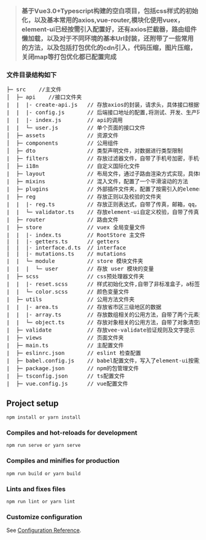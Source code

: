 

> ### 基于Vue3.0+Typescript构建的空白项目，包括css样式的初始化，以及基本常用的axios,vue-router,模块化使用vuex，element-ui已经按需引入配置好，还有axios拦截器，路由组件懒加载，以及对于不同环境的基本Url封装，还附带了一些常用的方法，以及包括打包优化的cdn引入，代码压缩，图片压缩，关闭map等打包优化都已配置完成


### 文件目录结构如下
<pre>
├─ src    //主文件
│  ├─ api    //接口文件夹
|  |  |- create-api.js   // 存放axios的封装，请求头，具体接口根据需求修改
|  |  |- config.js       // 后端接口地址的配置,将测试、开发、生产环境分开
|  |  |- index.js        // api的调用
|  |  └─ user.js         // 单个页面的接口文件
│  ├─ assets             // 资源文件
│  ├─ components         // 公用组件
│  ├─ dto                // 类型声明文件，对数据进行类型限制
|  ├─ filters            // 存放过滤器文件，自带了手机号加密，手机号格式化，时间日期处理
│  ├─ i18n               // 自定义国际化文件
|  ├─ layout             // 布局文件，通过子路由渲染方式实现，具体HTML布局根据需求修改
|  ├─ mixins             // 混入文件，配置了一个平滑滚动的方法
|  ├─ plugins            // 外部插件文件夹，配置了按需引入的element-ui
|  ├─ reg                // 存放正则以及校验的文件夹
|  |  |- reg.ts          // 存放正则表达式，自带了传真，邮箱，qq，手机号，银行卡号，固定电话，密码强度校验正则
|  |  └─ validator.ts    // 存放element-ui自定义校验，自带了传真，邮箱，qq，手机号，银行卡号，固定电话，密码强度自定义校验
|  ├─ router             // 路由文件
|  ├─ store              // vuex 全局变量文件
|  |  |- index.ts        // RootStore 主文件
|  |  |- getters.ts      // getters
|  |  |- interface.d.ts  // interface
|  |  |- mutations.ts    // mutations
|  |  └─ module          // store 模块文件夹
|  |  |  └─ user         // 存放 user 模块的变量
|  ├─ scss               // css预处理器文件夹
|  |  |- reset.scss      // 样式初始化文件,自带了非标准盒子，a标签清除下划线，清除内外边距，禁止图片拖拽等效果
|  |  └─ color.scss      // 颜色变量文件
|  ├─ utils              // 公用方法文件夹
|  |  |- area.ts         // 存放省市区三级地区的数据
|  |  |- array.ts        // 存放数组相关的公用方法，自带了两个元素交换位置，元素前进后退一格，元素置顶或末尾，去重，删除指定元素操作
|  |  └─ object.ts       // 存放对象相关的公用方法，自带了对象清空所有值的方法
|  ├─ validate           // 存放vee-validate验证规则及文字提示
|  ├─ views              // 页面文件夹
|  ├─ main.ts            // 主配置文件
|  ├─ eslinrc.json       // eslint 检查配置
|  ├─ babel.config.js    // babel配置文件，写入了element-ui按需加载的配置
|  ├─ package.json       // npm的包管理文件
|  ├─ tsconfig.json      // ts配置文件
|  ├─ vue.config.js      // vue配置文件
</pre>



## Project setup
```
npm install or yarn install
```

### Compiles and hot-reloads for development
```
npm run serve or yarn serve
```

### Compiles and minifies for production
```
npm run build or yarn build
```

### Lints and fixes files
```
npm run lint or yarn lint
```

### Customize configuration
See [Configuration Reference](https://cli.vuejs.org/config/).
